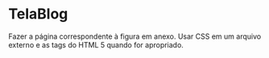 # TelaBlog
Fazer a página correspondente à figura em anexo. Usar CSS em um arquivo externo e as tags do HTML 5 quando for apropriado. 
